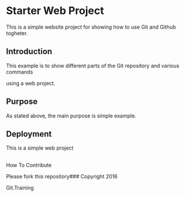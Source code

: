 # Starter Web Project

This is a simple website project
for showing how to use Git and Github togheter.


## Introduction


This example is to show different
parts
 of the Git repository and various commands

using a web project.




## Purpose


As stated above, the main purpose is simple example.


## Deployment


This is a simple web project


##
 How To Contribute



 Please fork this repository### Copyright 2016 


Git.Training